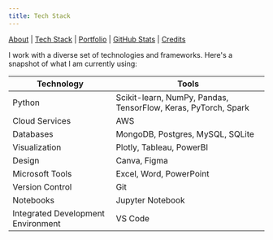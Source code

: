 ```yaml
---
title: Tech Stack
---
```


[About](/about.md) | [Tech Stack](/tech-stack.md) | [Portfolio](/portfolio.md) | [GitHub Stats](/github-stats.md) | [Credits](/credits.md)

I work with a diverse set of technologies and frameworks. Here's a snapshot of what I am currently using:

| Technology | Tools |
| --- | --- |
| Python | Scikit-learn, NumPy, Pandas, TensorFlow, Keras, PyTorch, Spark |
| Cloud Services | AWS |
| Databases | MongoDB, Postgres, MySQL, SQLite |
| Visualization | Plotly, Tableau, PowerBI |
| Design | Canva, Figma |
| Microsoft Tools | Excel, Word, PowerPoint |
| Version Control | Git |
| Notebooks | Jupyter Notebook |
| Integrated Development Environment | VS Code |
